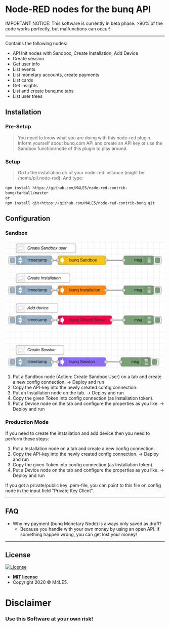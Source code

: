 # Node-RED nodes for the bunq API

IMPORTANT NOTICE: This software is currently in beta phase. >90% of the code works perfectly, but malfunctions can occur!

---

Contains the following nodes:
- API Init nodes with Sandbox, Create Installation, Add Device 
- Create session
- Get user info
- List events
- List monetary accounts, create payments
- List cards
- Get insights
- List and create bunq.me tabs
- List user trees

## Installation
### Pre-Setup
> You need to know what you are doing with this node-red plugin. Inform yourself about bunq.com API and create an API key or use the Sandbox function/node of this plugin to play around.

### Setup
> Go to the installation dir of your node-red instance (might be: /home/pi/.node-red). And type:
```
npm install https://github.com/M4LE5/node-red-contrib-bunq/tarball/master
or
npm install git+https://github.com/M4LE5/node-red-contrib-bunq.git
```

## Configuration
### Sandbox
[![Sandbox usage](https://raw.githubusercontent.com/M4LE5/node-red-contrib-bunq/master/flow_sandbox.png)](https://raw.githubusercontent.com/M4LE5/node-red-contrib-bunq/master/flow_sandbox.png)

1. Put a Sandbox node (Action: Create Sandbox User) on a tab and create a new config connection. -> Deploy and run
2. Copy the API-key into the newly created config connection.
3. Put an Installation node on the tab. -> Deploy and run
4. Copy the given Token into config connection (as Installation token).
5. Put a Device node on the tab and configure the properties as you like. -> Deploy and run

### Production Mode
If you need to create the installation and add device then you need to perform these steps:

1. Put a Installation node on a tab and create a new config connection.
2. Copy the API-key into the newly created config connection. -> Deploy and run
3. Copy the given Token into config connection (as Installation token).
5. Put a Device node on the tab and configure the properties as you like. -> Deploy and run

If you got a private/public key .pem-file, you can point to this file on config node in the input field "Private Key Client".

---

## FAQ

- Why my payment (bunq Monetary Node) is always only saved as draft?
    - Because you handle with your own money by using an open API. If something happen wrong, you can get lost your money!
	
---

## License

[![License](http://img.shields.io/:license-mit-blue.svg?style=flat-square)](http://badges.mit-license.org)

- **[MIT license](http://opensource.org/licenses/mit-license.php)**
- Copyright 2020 © M4LE5.

# Disclaimer
### Use this Software at your own risk!